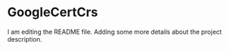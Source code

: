 # GoogleCertCrs
I am editing the README file. Adding some more details about the project description.
